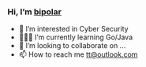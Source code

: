 ### Hi, I’m [bipolar](https://github.com/bipol4r)

- 👀 I’m interested in Cyber Security
- 🧑🏻‍💻 I’m currently learning Go/Java
- 💞️ I’m looking to collaborate on ...
- 📫 How to reach me tt@outlook.com

<!---
bipol4r/bipol4r is a ✨ special ✨ repository because its `README.md` (this file) appears on your GitHub profile.
You can click the Preview link to take a look at your changes.
--->
